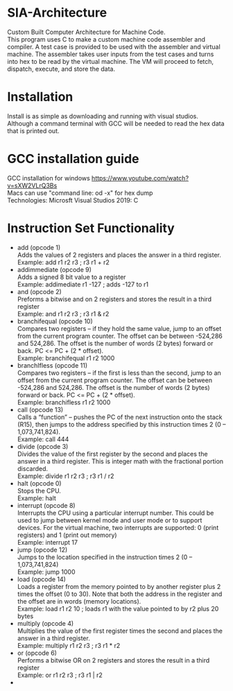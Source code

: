 # SIA-Architecture
Custom Built Computer Architecture for Machine Code. <br />
This program uses C to make a custom machine code assembler and compiler. A test case is provided to be used with the assembler and virtual machine. The assembler takes user inputs from the test cases and turns into hex to be read by the virtual machine.
The VM will proceed to fetch, dispatch, execute, and store the data.

# Installation
Install is as simple as downloading and running with visual studios. <br />
Although a command terminal with GCC will be needed to read the hex data that is printed out.

# GCC installation guide
GCC installation for windows https://www.youtube.com/watch?v=sXW2VLrQ3Bs <br />
Macs can use "command line: od -x" for hex dump <br />
Technologies: Microsft Visual Studios 2019: C 

# Instruction Set Functionality
* add (opcode 1)<br/>
	Adds the values of 2 registers and places the answer in a third register. <br/>
	Example: add r1 r2 r3 ; r3  r1 + r2 <br/>
* addimmediate (opcode 9) <br/>
	Adds a signed 8 bit value to a register <br/>
	Example: addimediate r1 -127 ; adds -127 to r1 <br/>
* and (opcode 2)<br/>
	Preforms a bitwise and on 2 registers and stores the result in a third register <br/>
	Example: and r1 r2 r3 ; r3  r1 & r2 <br/>
* branchifequal (opcode 10) <br/>
Compares two registers – if they hold the same value, jump to an offset from the current program counter. The offset can be between -524,286 and 524,286. The offset is the number of words (2 bytes) forward or back. PC <= PC + (2 * offset). <br/>
Example: branchifequal r1 r2 1000 <br/>
* branchIfless (opcode 11) <br/>
Compares two registers – if the first is less than the second, jump to an offset from the current program counter. The offset can be between -524,286 and 524,286. The offset is the number of words (2 bytes) forward or back. PC <= PC + (2 * offset). <br/>
Example: branchifless r1 r2 1000 <br/>
* call (opcode 13) <br/>
Calls a “function” – pushes the PC of the next instruction onto the stack (R15), then jumps to the address specified by this instruction times 2 (0 – 1,073,741,824). <br/>
Example: call 444  <br/>
* divide (opcode 3) <br/>
Divides the value of the first register by the second and places the answer in a third register. This is integer math with the fractional portion discarded. <br/>
Example: divide r1 r2 r3 ; r3  r1 / r2 <br/>
* halt (opcode 0) <br/>
	Stops the CPU. <br/>
	Example: halt <br/>
* interrupt (opcode 8)<br/>
Interrupts the CPU using a particular interrupt number. This could be used to jump between kernel mode and user mode or to support devices. For the virtual machine, two interrupts are supported: 0 (print registers) and 1 (print out memory) <br/>
Example: interrupt 17 <br/>
* jump (opcode 12) <br/>
	Jumps to the location specified in the instruction times 2 (0 – 1,073,741,824) <br/>
	Example: jump 1000 <br/>
* load (opcode 14)<br/> 
Loads a register from the memory pointed to by another register plus 2 times the offset (0 to 30). Note that both the address in the register and the offset are in words (memory locations). <br/>
	Example: load r1 r2 10 ; loads r1 with the value pointed to by r2 plus 20 bytes <br/>
* multiply (opcode 4) <br/>
Multiplies the value of the first register times the second and places the answer in a third register. <br/>
	Example: multiply r1 r2 r3 ; r3  r1 * r2 <br/>
* or (opcode 6) <br/>
	Performs a bitwise OR on 2 registers and stores the result in a third register <br/>
	Example: or r1 r2 r3 ; r3  r1 | r2 <br/>
*












